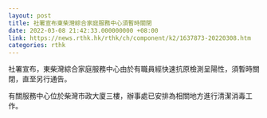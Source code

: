 ```yaml
---
layout: post
title: 社署宣布東柴灣綜合家庭服務中心須暫時關閉
date: 2022-03-08 21:42:33.000000000 +08:00
link: https://news.rthk.hk/rthk/ch/component/k2/1637873-20220308.htm
categories: rthk
---
```


社署宣布，東柴灣綜合家庭服務中心由於有職員經快速抗原檢測呈陽性，須暫時關閉，直至另行通告。

有關服務中心位於柴灣市政大廈三樓，辦事處已安排為相關地方進行清潔消毒工作。
